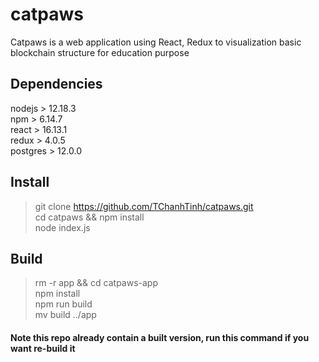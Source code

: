 # catpaws
Catpaws is a web application using React, Redux to visualization basic blockchain structure for education purpose

## Dependencies
nodejs > 12.18.3<br/>npm > 6.14.7<br/>react > 16.13.1<br/>redux > 4.0.5<br/>postgres > 12.0.0

## Install
> git clone https://github.com/TChanhTinh/catpaws.git<br/>cd catpaws && npm install<br/>node index.js

## Build
> rm -r app && cd catpaws-app<br/>npm install<br/>npm run build<br/>mv build ../app
#### Note this repo already contain a built version, run this command if you want re-build it
